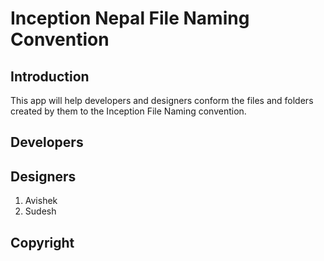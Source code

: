 # Inception Nepal File Naming Convention

## Introduction
This app will help developers and designers conform the files and folders created by them to the Inception File Naming convention.

## Developers

## Designers
1. Avishek
2. Sudesh

## Copyright